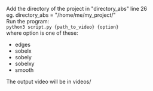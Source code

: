 Add the directory of the project in "directory_abs" line 26   
eg. directory_abs = "/home/me/my_project/"  
Run the program:  
`python3 script.py {path_to_video} {option}`   
where option is one of these:
 - edges
 - sobelx
 - sobely
 - sobelxy
 - smooth

The output video will be in videos/
